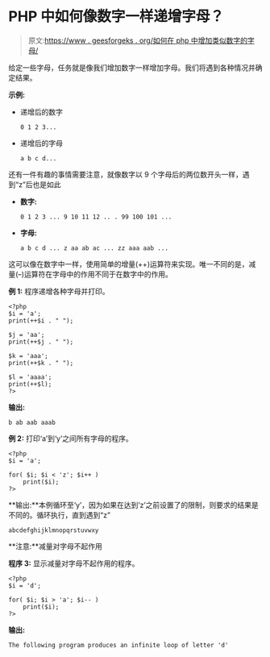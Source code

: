 # PHP 中如何像数字一样递增字母？

> 原文:[https://www . geesforgeks . org/如何在 php 中增加类似数字的字母/](https://www.geeksforgeeks.org/how-to-increment-letters-like-numbers-in-php/)

给定一些字母，任务就是像我们增加数字一样增加字母。我们将遇到各种情况并确定结果。

**示例:**

*   递增后的数字

    ```
    0 1 2 3...
    ```

*   递增后的字母

    ```
    a b c d...
    ```

还有一件有趣的事情需要注意，就像数字以 9 个字母后的两位数开头一样，遇到“z”后也是如此

*   **数字:**

    ```
    0 1 2 3 ... 9 10 11 12 .. . 99 100 101 ...
    ```

*   **字母:**

    ```
    a b c d ... z aa ab ac ... zz aaa aab ...
    ```

这可以像在数字中一样，使用简单的增量(++)运算符来实现。唯一不同的是，减量(–)运算符在字母中的作用不同于在数字中的作用。

**例 1:** 程序递增各种字母并打印。

```
<?php
$i = 'a';
print(++$i . " ");

$j = 'aa';
print(++$j . " ");

$k = 'aaa';
print(++$k . " ");

$l = 'aaaa';
print(++$l);
?>
```

**输出:**

```
b ab aab aaab
```

**例 2:** 打印‘a’到‘y’之间所有字母的程序。

```
<?php
$i = 'a';

for( $i; $i < 'z'; $i++ )
    print($i);
?>
```

**输出:**本例循环至‘y’，因为如果在达到‘z’之前设置了的限制，则要求的结果是不同的。循环执行，直到遇到“z”

```
abcdefghijklmnopqrstuvwxy
```

**注意:**减量对字母不起作用

**程序 3:** 显示减量对字母不起作用的程序。

```
<?php
$i = 'd';

for( $i; $i > 'a'; $i-- )
    print($i);
?>
```

**输出:**

```
The following program produces an infinite loop of letter 'd'
```